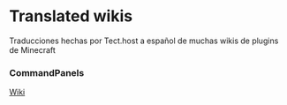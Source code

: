# Translated wikis
Traducciones hechas por Tect.host a español de muchas wikis de plugins de Minecraft

### CommandPanels
[Wiki](https://commandpanels.tect.host)

